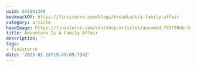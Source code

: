 ```yaml
---
uuid: 645601388
bookmarkOf: https://finisterre.com/blogs/broadcast/a-family-affair
category: article
headImage: https://finisterre.com/cdn/shop/articles/unnamed_747f59eb-8cc7-48fa-9894-21709a4809af.jpg?v=1667386355
title: Adventure Is A Family Affair
description: ''
tags:
- finisterre
date: '2023-01-26T19:49:09.794Z'
---
```




